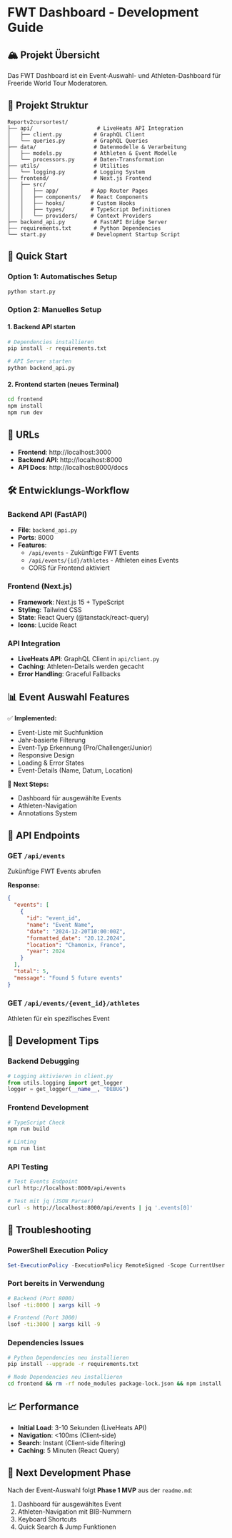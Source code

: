 # FWT Dashboard - Development Guide

## 🏔️ Projekt Übersicht

Das FWT Dashboard ist ein Event-Auswahl- und Athleten-Dashboard für Freeride World Tour Moderatoren.

## 📁 Projekt Struktur

```
Reportv2cursortest/
├── api/                    # LiveHeats API Integration
│   ├── client.py          # GraphQL Client
│   └── queries.py         # GraphQL Queries
├── data/                  # Datenmodelle & Verarbeitung
│   ├── models.py          # Athleten & Event Modelle
│   └── processors.py      # Daten-Transformation
├── utils/                 # Utilities
│   └── logging.py         # Logging System
├── frontend/              # Next.js Frontend
│   ├── src/
│   │   ├── app/          # App Router Pages
│   │   ├── components/   # React Components
│   │   ├── hooks/        # Custom Hooks
│   │   ├── types/        # TypeScript Definitionen
│   │   └── providers/    # Context Providers
├── backend_api.py         # FastAPI Bridge Server
├── requirements.txt       # Python Dependencies
└── start.py              # Development Startup Script
```

## 🚀 Quick Start

### Option 1: Automatisches Setup
```bash
python start.py
```

### Option 2: Manuelles Setup

#### 1. Backend API starten
```bash
# Dependencies installieren
pip install -r requirements.txt

# API Server starten
python backend_api.py
```

#### 2. Frontend starten (neues Terminal)
```bash
cd frontend
npm install
npm run dev
```

## 🔗 URLs

- **Frontend**: http://localhost:3000
- **Backend API**: http://localhost:8000
- **API Docs**: http://localhost:8000/docs

## 🛠 Entwicklungs-Workflow

### Backend API (FastAPI)
- **File**: `backend_api.py`
- **Ports**: 8000
- **Features**:
  - `/api/events` - Zukünftige FWT Events
  - `/api/events/{id}/athletes` - Athleten eines Events
  - CORS für Frontend aktiviert

### Frontend (Next.js)
- **Framework**: Next.js 15 + TypeScript
- **Styling**: Tailwind CSS
- **State**: React Query (@tanstack/react-query)
- **Icons**: Lucide React

### API Integration
- **LiveHeats API**: GraphQL Client in `api/client.py`
- **Caching**: Athleten-Details werden gecacht
- **Error Handling**: Graceful Fallbacks

## 📊 Event Auswahl Features

✅ **Implemented:**
- Event-Liste mit Suchfunktion
- Jahr-basierte Filterung  
- Event-Typ Erkennung (Pro/Challenger/Junior)
- Responsive Design
- Loading & Error States
- Event-Details (Name, Datum, Location)

🚧 **Next Steps:**
- Dashboard für ausgewählte Events
- Athleten-Navigation
- Annotations System

## 🎯 API Endpoints

### GET `/api/events`
Zukünftige FWT Events abrufen

**Response:**
```json
{
  "events": [
    {
      "id": "event_id",
      "name": "Event Name",
      "date": "2024-12-20T10:00:00Z",
      "formatted_date": "20.12.2024",
      "location": "Chamonix, France",
      "year": 2024
    }
  ],
  "total": 5,
  "message": "Found 5 future events"
}
```

### GET `/api/events/{event_id}/athletes`
Athleten für ein spezifisches Event

## 🔧 Development Tips

### Backend Debugging
```python
# Logging aktivieren in client.py
from utils.logging import get_logger
logger = get_logger(__name__, "DEBUG")
```

### Frontend Development
```bash
# TypeScript Check
npm run build

# Linting
npm run lint
```

### API Testing
```bash
# Test Events Endpoint
curl http://localhost:8000/api/events

# Test mit jq (JSON Parser)
curl -s http://localhost:8000/api/events | jq '.events[0]'
```

## 🐛 Troubleshooting

### PowerShell Execution Policy
```powershell
Set-ExecutionPolicy -ExecutionPolicy RemoteSigned -Scope CurrentUser
```

### Port bereits in Verwendung
```bash
# Backend (Port 8000)
lsof -ti:8000 | xargs kill -9

# Frontend (Port 3000)  
lsof -ti:3000 | xargs kill -9
```

### Dependencies Issues
```bash
# Python Dependencies neu installieren
pip install --upgrade -r requirements.txt

# Node Dependencies neu installieren
cd frontend && rm -rf node_modules package-lock.json && npm install
```

## 📈 Performance

- **Initial Load**: 3-10 Sekunden (LiveHeats API)
- **Navigation**: <100ms (Client-side)  
- **Search**: Instant (Client-side filtering)
- **Caching**: 5 Minuten (React Query)

## 🔄 Next Development Phase

Nach der Event-Auswahl folgt **Phase 1 MVP** aus der `readme.md`:
1. Dashboard für ausgewähltes Event
2. Athleten-Navigation mit BIB-Nummern
3. Keyboard Shortcuts
4. Quick Search & Jump Funktionen 